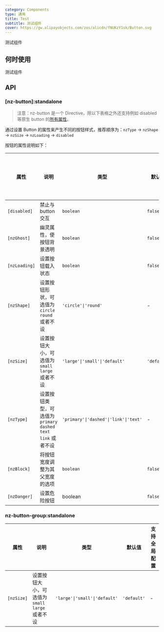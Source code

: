 ```yaml
---
category: Components
type: 通用
title: Test
subtitle: 测试组件
cover: https://gw.alipayobjects.com/zos/alicdn/fNUKzY1sk/Button.svg
---
```


测试组件

## 何时使用

测试组件

## API

### [nz-button]:standalone

> 注意：nz-button 是一个 Directive，除以下表格之外还支持例如 disabled 等原生 button 的[所有属性](https://developer.mozilla.org/zh-CN/docs/Web/HTML/Element/button)。

通过设置 Button 的属性来产生不同的按钮样式，推荐顺序为：`nzType` -> `nzShape` -> `nzSize` -> `nzLoading` -> `disabled`

按钮的属性说明如下：

| 属性          | 说明                                                             | 类型                                  | 默认值      | 支持全局配置 |
| ------------- | ---------------------------------------------------------------- | ------------------------------------- | ----------- | ------------ |
| `[disabled]`  | 禁止与 button 交互                                               | `boolean`                             | `false`     |
| `[nzGhost]`   | 幽灵属性，使按钮背景透明                                         | `boolean`                             | `false`     |
| `[nzLoading]` | 设置按钮载入状态                                                 | `boolean`                             | `false`     |
| `[nzShape]`   | 设置按钮形状，可选值为 `circle` `round` 或者不设                 | `'circle'\|'round'`                   | -           |              |
| `[nzSize]`    | 设置按钮大小，可选值为 `small` `large` 或者不设                  | `'large'\|'small'\|'default'`         | `'default'` | ✅           |
| `[nzType]`    | 设置按钮类型，可选值为 `primary` `dashed` `text` `link` 或者不设 | `'primary'\|'dashed'\|'link'\|'text'` | -           |
| `[nzBlock]`   | 将按钮宽度调整为其父宽度的选项                                   | `boolean`                             | `false`     |
| `[nzDanger]`  | 设置危险按钮                                                     | boolean                               | `false`     |              |

### nz-button-group:standalone

| 属性       | 说明                                            | 类型                          | 默认值      | 支持全局配置 |
| ---------- | ----------------------------------------------- | ----------------------------- | ----------- | ------------ |
| `[nzSize]` | 设置按钮大小，可选值为 `small` `large` 或者不设 | `'large'\|'small'\|'default'` | `'default'` | -            |
